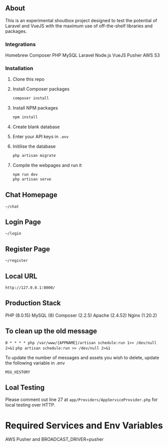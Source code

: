## About

This is an experimental shoutbox project designed to test the potential of Laravel and VueJS with the maximum use of off-the-shelf libraries and packages.  

### Integrations
Homebrew
Composer
PHP
MySQL
Laravel
Node.js
VueJS
Pusher
AWS S3

### Installation
1. Clone this repo
2. Install Composer packages
   ```sh
   composer install
   ```
3. Install NPM packages
   ```sh
   npm install
   ```
4. Create blank database

5. Enter your API keys in `.env`

6. Initilise the database
    ```sh
    php artisan migrate
    ```
7. Compile the webpages and run it
    ```sh
    npm run dev
    php artisan serve
    ```


## Chat Homepage
```~/chat```

## Login Page
```~/login```

## Register Page
```~/register```


## Local URL
```http://127.0.0.1:8000/```


## Production Stack
PHP (8.0.15)
MySQL (8)
Composer (2.2.5)
Apache (2.4.52)
Nginx (1.20.2)

## To clean up the old message
```0 * * * * php /var/www/{APPNAME}/artisan schedule:run 1>> /dev/null 2>&1```
```php artisan schedule:run >> /dev/null 2>&1```

To update the number of messages and assets you wish to delete, update the following variable in .env

```MSG_HISTORY```

## Loal Testing
Please comment out line 27 at `app/Providers/AppServiceProvider.php` for local testing over HTTP.

# Required Services and Env Variables
AWS
Pusher
and
BROADCAST_DRIVER=pusher